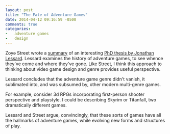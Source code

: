 ```yaml
---
layout: post
title: "The Fate of Adventure Games"
date: 2014-04-12 09:16:59 -0500
comments: true
categories:
-   adventure games
-   design
---
```


Zoyə Street wrote a [summary](https://medium.com/p/3e3c1e20cfd0) of an interesting [PhD thesis by Jonathan Lessard](http://www.omnsh.org/ressources/527/histoire-formelle-du-jeu-daventure-sur-ordinateur-le-cas-de-lamerique-du-nord-de-1976).  Lessard examines the history of adventure games, to see whence they've come and where they've gone.  Like Street, I think this approach to thinking about video game design and genre provides useful perspective.

Lessard concludes that the adventure game genre didn't vanish, it sublimated into, and was subsumed by, other modern multi-genre games.

For example, consider 3d RPGs incorporating first-person shooter perspective and playstyle.  I could be describing Skyrim or Titanfall, two dramatically different games.

Lessard and Street argue, convincingly, that these sorts of games have all the hallmarks of adventure games, while evolving new forms and structures of play.
